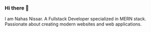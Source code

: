 ### Hi there 👋

I am Nahas Nissar. A Fullstack Developer specialized in MERN stack. Passionate about creating modern websites and web applications. 
